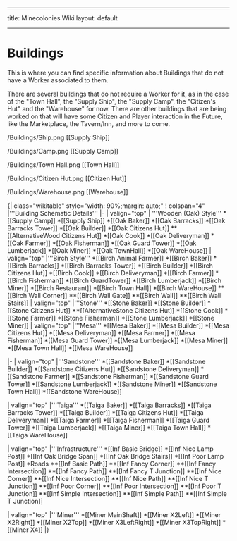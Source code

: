 * * *

title: Minecolonies Wiki layout: default

* * *

# Buildings

This is where you can find specific information about Buildings that do not have a Worker associated to them.

There are several buildings that do not require a Worker for it, as in the case of the "Town Hall", the "Supply Ship", the "Supply Camp", the "Citizen's Hut" and the "Warehouse" for now. There are other buildings that are being worked on that will have some Citizen and Player interaction in the Future, like the Marketplace, the Tavern/Inn, and more to come.

/Buildings/Ship.png [[Supply Ship]]

/Buildings/Camp.png [[Supply Camp]]

/Buildings/Town Hall.png [[Town Hall]]

/Buildings/Citizen Hut.png [[Citizen Hut]]

/Buildings/Warehouse.png [[Warehouse]]

{| class="wikitable" style="width: 90%;margin: auto;" ! colspan="4" |'''Building Schematic Details''' |- | valign="top" | '''Wooden (Oak) Style''' *[[Supply Camp]] *[[Supply Ship]] *[[Oak Baker]] *[[Oak Barracks]] *[[Oak Barracks Tower]] *[[Oak Builder]] *[[Oak Citizens Hut]] **[[AlternativeWood Citizens Hut]] *[[Oak Cook]] *[[Oak Deliveryman]] *[[Oak Farmer]] *[[Oak Fisherman]] *[[Oak Guard Tower]] *[[Oak Lumberjack]] *[[Oak Miner]] *[[Oak TownHall]] *[[Oak WareHouse]] | valign="top" |'''Birch Style''' *[[Birch Animal Farmer]] *[[Birch Baker]] *[[Birch Barracks]] *[[Birch Barracks Tower]] *[[Birch Builder]] *[[Birch Citizens Hut]] *[[Birch Cook]] *[[Birch Deliveryman]] *[[Birch Farmer]] *[[Birch Fisherman]] *[[Birch GuardTower]] *[[Birch Lumberjack]] *[[Birch Miner]] *[[Birch Restaurant]] *[[Birch Town Hall]] *[[Birch WareHouse]] **[[Birch Wall Corner]] **[[Birch Wall Gate]] **[[Birch Wall]] **[[Birch Wall Stairs]] | valign="top" |'''Stone''' *[[Stone Baker]] *[[Stone Builder]] *[[Stone Citizens Hut]] **[[AlternativeStone Citizens Hut]] *[[Stone Cook]] *[[Stone Farmer]] *[[Stone Fisherman]] *[[Stone Lumberjack]] *[[Stone Miner]] | valign="top" |'''Mesa''' *[[Mesa Baker]] *[[Mesa Builder]] *[[Mesa Citizens Hut]] *[[Mesa Deliveryman]] *[[Mesa Farmer]] *[[Mesa Fisherman]] *[[Mesa Guard Tower]] *[[Mesa Lumberjack]] *[[Mesa Miner]] *[[Mesa Town Hall]] *[[Mesa WareHouse]]

|- | valign="top" |'''Sandstone''' *[[Sandstone Baker]] *[[Sandstone Builder]] *[[Sandstone Citizens Hut]] *[[Sandstone Deliveryman]] *[[Sandstone Farmer]] *[[Sandstone Fisherman]] *[[Sandstone Guard Tower]] *[[Sandstone Lumberjack]] *[[Sandstone Miner]] *[[Sandstone Town Hall]] *[[Sandstone WareHouse]]

| valign="top" |'''Taiga''' *[[Taiga Baker]] *[[Taiga Barracks]] *[[Taiga Barracks Tower]] *[[Taiga Builder]] *[[Taiga Citizens Hut]] *[[Taiga Deliveryman]] *[[Taiga Farmer]] *[[Taiga Fisherman]] *[[Taiga Guard Tower]] *[[Taiga Lumberjack]] *[[Taiga Miner]] *[[Taiga Town Hall]] *[[Taiga WareHouse]]

| valign="top" |'''Infrastructure''' *[[Inf Basic Bridge]] *[[Inf Nice Lamp Post]] *[[Inf Oak Bridge Span]] *[[Inf Oak Bridge Stairs]] *[[Inf Poor Lamp Post]] *Roads **[[Inf Basic Path]] **[[Inf Fancy Corner]] **[[Inf Fancy Intersection]] **[[Inf Fancy Path]] **[[Inf Fancy T Junction]] **[[Inf Nice Corner]] **[[Inf Nice Intersection]] **[[Inf Nice Path]] **[[Inf Nice T Junction]] **[[Inf Poor Corner]] **[[Inf Poor Intersection]] **[[Inf Poor T Junction]] **[[Inf Simple Intersection]] **[[Inf Simple Path]] **[[Inf Simple T Junction]]

| valign="top" |'''Miner''' *[[Miner MainShaft]] *[[Miner X2Left]] *[[Miner X2Right]] *[[Miner X2Top]] *[[Miner X3LeftRight]] *[[Miner X3TopRight]] *[[Miner X4]] |}